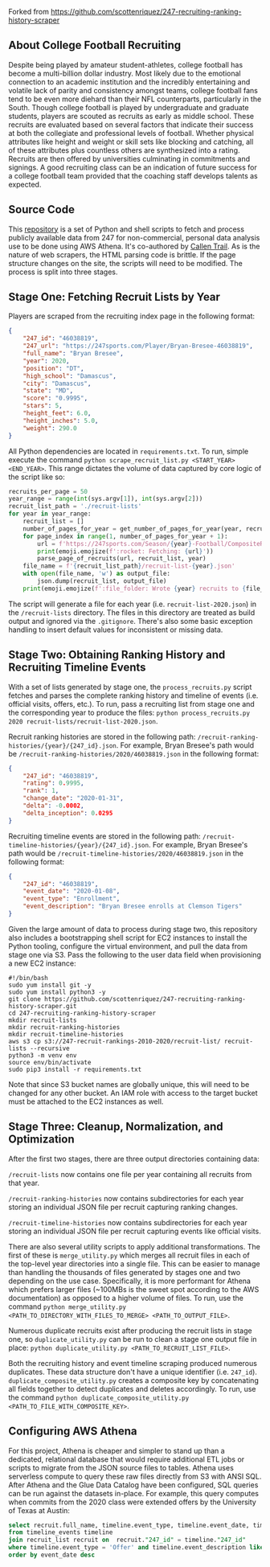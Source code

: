 Forked from https://github.com/scottenriquez/247-recruiting-ranking-history-scraper

## About College Football Recruiting 
Despite being played by amateur student-athletes, college football has become a multi-billion dollar industry. Most likely due to the emotional connection to an academic institution and the incredibly entertaining and volatile lack of parity and consistency amongst teams, college football fans tend to be even more diehard than their NFL counterparts, particularly in the South. Though college football is played by undergraduate and graduate students, players are scouted as recruits as early as middle school. These recruits are evaluated based on several factors that indicate their success at both the collegiate and professional levels of football. Whether physical attributes like height and weight or skill sets like blocking and catching, all of these attributes plus countless others are synthesized into a rating. Recruits are then offered by universities culminating in commitments and signings. A good recruiting class can be an indication of future success for a college football team provided that the coaching staff develops talents as expected.

## Source Code
This [repository](https://github.com/scottenriquez/247-recruiting-ranking-history-scraper) is a set of Python and shell scripts to fetch and process publicly available data from 247 for non-commercial, personal data analysis use to be done using AWS Athena. It's co-authored by [Callen Trail](https://callen.xyz). As is the nature of web scrapers, the HTML parsing code is brittle. If the page structure changes on the site, the scripts will need to be modified. The process is split into three stages.

## Stage One: Fetching Recruit Lists by Year
Players are scraped from the recruiting index page in the following format:
```json
{
    "247_id": "46038819",
    "247_url": "https://247sports.com/Player/Bryan-Bresee-46038819",
    "full_name": "Bryan Bresee",
    "year": 2020,
    "position": "DT",
    "high_school": "Damascus",
    "city": "Damascus",
    "state": "MD",
    "score": "0.9995",
    "stars": 5,
    "height_feet": 6.0,
    "height_inches": 5.0,
    "weight": 290.0
}
``` 

All Python dependencies are located in `requirements.txt`. To run, simple execute the command `python scrape_recruit_list.py <START_YEAR> <END_YEAR>`. This range dictates the volume of data captured by core logic of the script like so:
```python
recruits_per_page = 50
year_range = range(int(sys.argv[1]), int(sys.argv[2]))
recruit_list_path = './recruit-lists'
for year in year_range:
    recruit_list = []
    number_of_pages_for_year = get_number_of_pages_for_year(year, recruits_per_page)
    for page_index in range(1, number_of_pages_for_year + 1):
        url = f'https://247sports.com/Season/{year}-Football/CompositeRecruitRankings/?page={page_index}'
        print(emoji.emojize(f':rocket: Fetching: {url}'))
        parse_page_of_recruits(url, recruit_list, year)
    file_name = f'{recruit_list_path}/recruit-list-{year}.json'
    with open(file_name, 'w') as output_file:
        json.dump(recruit_list, output_file)
    print(emoji.emojize(f':file_folder: Wrote {year} recruits to {file_name}'))
```

The script will generate a file for each year (i.e. `recruit-list-2020.json`) in the `/recruit-lists` directory. The files in this directory are treated as build output and ignored via the `.gitignore`. There's also some basic exception handling to insert default values for inconsistent or missing data.

## Stage Two: Obtaining Ranking History and Recruiting Timeline Events
With a set of lists generated by stage one, the `process_recruits.py` script fetches and parses the complete ranking history and timeline of events (i.e. official visits, offers, etc.). To run, pass a recruiting list from stage one and the corresponding year to produce the files: `python process_recruits.py 2020 recruit-lists/recruit-list-2020.json`.

Recruit ranking histories are stored in the following path: `/recruit-ranking-histories/{year}/{247_id}.json`. For example, Bryan Bresee's path would be `/recruit-ranking-histories/2020/46038819.json` in the following format:
```json
{
    "247_id": "46038819",
    "rating": 0.9995,
    "rank": 1,
    "change_date": "2020-01-31",
    "delta": -0.0002,
    "delta_inception": 0.0295
}
```

Recruiting timeline events are stored in the following path: `/recruit-timeline-histories/{year}/{247_id}.json`. For example, Bryan Bresee's path would be `/recruit-timeline-histories/2020/46038819.json` in the following format:
```json
{
    "247_id": "46038819",
    "event_date": "2020-01-08",
    "event_type": "Enrollment",
    "event_description": "Bryan Bresee enrolls at Clemson Tigers"
}
```

Given the large amount of data to process during stage two, this repository also includes a bootstrapping shell script for EC2 instances to install the Python tooling, configure the virtual environment, and pull the data from stage one via S3. Pass the following to the user data field when provisioning a new EC2 instance:
```shell
#!/bin/bash
sudo yum install git -y
sudo yum install python3 -y
git clone https://github.com/scottenriquez/247-recruiting-ranking-history-scraper.git
cd 247-recruiting-ranking-history-scraper
mkdir recruit-lists
mkdir recruit-ranking-histories
mkdir recruit-timeline-histories
aws s3 cp s3://247-recruit-rankings-2010-2020/recruit-list/ recruit-lists --recursive
python3 -m venv env
source env/bin/activate
sudo pip3 install -r requirements.txt
```

Note that since S3 bucket names are globally unique, this will need to be changed for any other bucket. An IAM role with access to the target bucket must be attached to the EC2 instances as well.

## Stage Three: Cleanup, Normalization, and Optimization
After the first two stages, there are three output directories containing data:

`/recruit-lists` now contains one file per year containing all recruits from that year.

`/recruit-ranking-histories` now contains subdirectories for each year storing an individual JSON file per recruit capturing ranking changes.

`/recruit-timeline-histories` now contains subdirectories for each year storing an individual JSON file per recruit capturing events like official visits.

There are also several utility scripts to apply additional transformations. The first of these is `merge_utility.py` which merges all recruit files in each of the top-level year directories into a single file. This can be easier to manage than handling the thousands of files generated by stages one and two depending on the use case. Specifically, it is more performant for Athena which prefers larger files (~100MBs is the sweet spot according to the AWS documentation) as opposed to a higher volume of files. To run, use the command `python merge_utility.py <PATH_TO_DIRECTORY_WITH_FILES_TO_MERGE> <PATH_TO_OUTPUT_FILE>`.

Numerous duplicate recruits exist after producing the recruit lists in stage one, so `duplicate_utility.py` can be run to clean a stage one output file in place: `python duplicate_utility.py <PATH_TO_RECRUIT_LIST_FILE>`.

Both the recruiting history and event timeline scraping produced numerous duplicates. These data structure don't have a unique identifier (i.e. `247_id`). `duplicate_composite_utility.py` creates a composite key by concatenating all fields together to detect duplicates and deletes accordingly. To run, use the command `python duplicate_composite_utility.py <PATH_TO_FILE_WITH_COMPOSITE_KEY>`.

## Configuring AWS Athena
For this project, Athena is cheaper and simpler to stand up than a dedicated, relational database that would require additional ETL jobs or scripts to migrate from the JSON source files to tables. Athena uses serverless compute to query these raw files directly from S3 with ANSI SQL. After Athena and the Glue Data Catalog have been configured, SQL queries can be run against the datasets in-place. For example, this query computes when commits from the 2020 class were extended offers by the University of Texas at Austin:
```sql
select recruit.full_name, timeline.event_type, timeline.event_date, timeline.event_description
from timeline_events timeline
join recruit_list recruit on  recruit."247_id" = timeline."247_id"
where timeline.event_type = 'Offer' and timeline.event_description like '%Texas Longhorns%' and recruit.year = 2020
order by event_date desc
```
